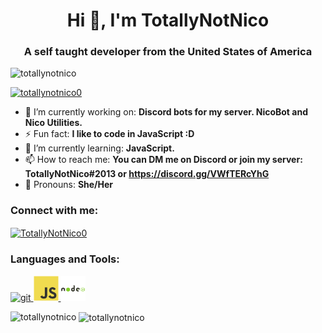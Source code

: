 <h1 align="center">Hi 👋, I'm TotallyNotNico</h1>
<h3 align="center">A self taught developer from the United States of America</h3>

<p align="left"> <img src="https://komarev.com/ghpvc/?username=totallynotnico&label=Profile%20views&color=0e75b6&style=flat" alt="totallynotnico" /> </p>

<p align="left"> <a href="https://twitter.com/totallynotnico0" target="blank"><img src="https://img.shields.io/twitter/follow/totallynotnico0?logo=twitter&style=for-the-badge" alt="totallynotnico0" /></a> </p>

- 🔭 I’m currently working on: **Discord bots for my server. NicoBot and Nico Utilities.**
- ⚡ Fun fact: **I like to code in JavaScript :D**
- 🌱 I’m currently learning: **JavaScript.**
- 📫 How to reach me: **You can DM me on Discord or join my server: TotallyNotNico#2013 or https://discord.gg/VWfTERcYhG**
- 👩 Pronouns: **She/Her**

<h3 align="left">Connect with me:</h3>
<p align="left">
<a href="https://twitter.com/TotallyNotNico0" target="blank"><img align="center" src="https://raw.githubusercontent.com/rahuldkjain/github-profile-readme-generator/neutral-icons/src/images/icons/Social/twitter.svg" alt="TotallyNotNico0" height="30" width="40" /></a>
</p>

<h3 align="left">Languages and Tools:</h3>
<p align="left"> <a href="https://git-scm.com/" target="_blank"> <img src="https://www.vectorlogo.zone/logos/git-scm/git-scm-icon.svg" alt="git" width="40" height="40"/> </a> <a href="https://developer.mozilla.org/en-US/docs/Web/JavaScript" target="_blank"> <img src="https://raw.githubusercontent.com/devicons/devicon/master/icons/javascript/javascript-original.svg" alt="javascript" width="40" height="40"/> </a> <a href="https://nodejs.org" target="_blank"> <img src="https://raw.githubusercontent.com/devicons/devicon/master/icons/nodejs/nodejs-original-wordmark.svg" alt="nodejs" width="40" height="40"/> </a> </p>

<p><img align="left" src="https://github-readme-stats.vercel.app/api/top-langs?username=totallynotnico&show_icons=true&locale=en&layout=compact" alt="totallynotnico" /></p>

<p>&nbsp;<img align="center" src="https://github-readme-stats.vercel.app/api?username=totallynotnico&show_icons=true&title_color=000000&text_color=000000&bg_color=ffffff&hide_border=true&cache_seconds=1800&locale=en" alt="totallynotnico" /></p>
